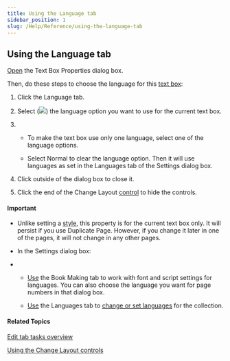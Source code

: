 ```yaml
---
title: Using the Language tab
sidebar_position: 1
slug: /Help/Reference/using-the-language-tab
---
```


## Using the Language tab

[Open](../../User_Interface/Dialog_boxes/Text_Box_Properties_dialog_box.md) the Text Box Properties dialog box.

Then, do these steps to choose the language for this [text box](../../Concepts/Text_Box.md):

1.  Click the Language tab.
    
2.  Select (![](/ref-docs-assets/images/Tasks/Edit_tasks/SelectedRadioButton.png)) the language option you want to use for the current text box.
    
3.  -   To make the text box use only one language, select one of the language options.
        
    -   Select Normal to clear the language option. Then it will use languages as set in the Languages tab of the Settings dialog box.
        
4.  Click outside of the dialog box to close it.
    
5.  Click the end of the Change Layout [control](About_the_Change_Layout_controls.md) to hide the controls.
    

#### Important

-   Unlike setting a [style](../../Concepts/Styles.md), this property is for the current text box only. It will persist if you use Duplicate Page. However, if you change it later in one of the pages, it will not change in any other pages.
    
-   In the Settings dialog box:
    
-   -   [Use](../Basic_tasks/Select_front_matter_or_back_matter_from_a_pack.md) the Book Making tab to work with font and script settings for languages. You can also choose the language you want for page numbers in that dialog box.
        
    -   [Use](../../User_Interface/Dialog_boxes/Languages_tab.md) the Languages tab to [change or set languages](../Basic_tasks/Change_languages.md) for the collection.
        

#### Related Topics

[Edit tab tasks overview](Edit_tasks_overview.md)

[Using the Change Layout controls](About_the_Change_Layout_controls.md)